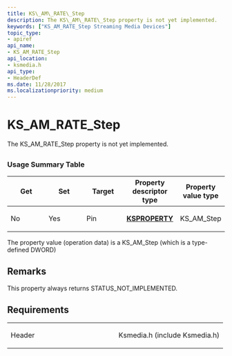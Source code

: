 ```yaml
---
title: KS\_AM\_RATE\_Step
description: The KS\_AM\_RATE\_Step property is not yet implemented.
keywords: ["KS_AM_RATE_Step Streaming Media Devices"]
topic_type:
- apiref
api_name:
- KS_AM_RATE_Step
api_location:
- ksmedia.h
api_type:
- HeaderDef
ms.date: 11/28/2017
ms.localizationpriority: medium
---
```


# KS\_AM\_RATE\_Step


The KS\_AM\_RATE\_Step property is not yet implemented.

## <span id="ddk_ks_am_rate_step_ks"></span><span id="DDK_KS_AM_RATE_STEP_KS"></span>


### Usage Summary Table

<table>
<colgroup>
<col width="20%" />
<col width="20%" />
<col width="20%" />
<col width="20%" />
<col width="20%" />
</colgroup>
<thead>
<tr class="header">
<th>Get</th>
<th>Set</th>
<th>Target</th>
<th>Property descriptor type</th>
<th>Property value type</th>
</tr>
</thead>
<tbody>
<tr class="odd">
<td><p>No</p></td>
<td><p>Yes</p></td>
<td><p>Pin</p></td>
<td><p><a href="/windows-hardware/drivers/ddi/ks/ns-ks-ksidentifier" data-raw-source="[&lt;strong&gt;KSPROPERTY&lt;/strong&gt;](/windows-hardware/drivers/ddi/ks/ns-ks-ksidentifier)"><strong>KSPROPERTY</strong></a></p></td>
<td><p>KS_AM_Step</p></td>
</tr>
</tbody>
</table>

 

The property value (operation data) is a KS\_AM\_Step (which is a type-defined DWORD)

## Remarks

This property always returns STATUS\_NOT\_IMPLEMENTED.

## Requirements

<table>
<colgroup>
<col width="50%" />
<col width="50%" />
</colgroup>
<tbody>
<tr class="odd">
<td><p>Header</p></td>
<td>Ksmedia.h (include Ksmedia.h)</td>
</tr>
</tbody>
</table>

